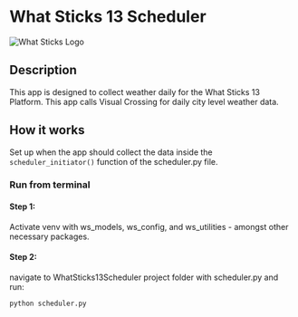 # What Sticks 13 Scheduler

![What Sticks Logo](https://what-sticks.com/website_images/wsLogo180.png)

## Description
This app is designed to collect weather daily for the What Sticks 13 Platform. This app calls Visual Crossing for daily city level weather data.

## How it works

Set up when the app should collect the data inside the `scheduler_initiator()` function of the scheduler.py file.

### Run from terminal
#### Step 1: 
Activate venv with ws_models, ws_config, and ws_utilities - amongst other necessary packages.
#### Step 2:
navigate to WhatSticks13Scheduler project folder with scheduler.py and run:
```
python scheduler.py
```
